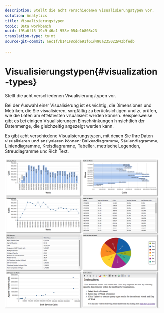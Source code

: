 ```yaml
---
description: Stellt die acht verschiedenen Visualisierungstypen vor.
solution: Analytics
title: Visualisierungstypen
topic: Data workbench
uuid: f98a6ff5-19c9-46a1-958e-054e1b808c23
translation-type: tm+mt
source-git-commit: aec1f7b14198cdde91f61d490a235022943bfedb

---
```



# Visualisierungstypen{#visualization-types}

Stellt die acht verschiedenen Visualisierungstypen vor.

Bei der Auswahl einer Visualisierung ist es wichtig, die Dimensionen und Metriken, die Sie visualisieren, sorgfältig zu berücksichtigen und zu prüfen, wie die Daten am effektivsten visualisiert werden können. Beispielsweise gibt es bei einigen Visualisierungen Einschränkungen hinsichtlich der Datenmenge, die gleichzeitig angezeigt werden kann.

Es gibt acht verschiedene Visualisierungstypen, mit denen Sie Ihre Daten visualisieren und analysieren können: Balkendiagramme, Säulendiagramme, Liniendiagramme, Kreisdiagramme, Tabellen, metrische Legenden, Streudiagramme und Rich Text.

![](assets/visualization_types.png)

